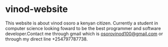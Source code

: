 # vinod-website
This website is about vinod osoro a kenyan citizen.
Currently a student in computer science looking foward 
to be the best programmer and software developer.Contact 
me through gmail which is osorovinod100@gmail.com or 
through my direct line +254797787738.
